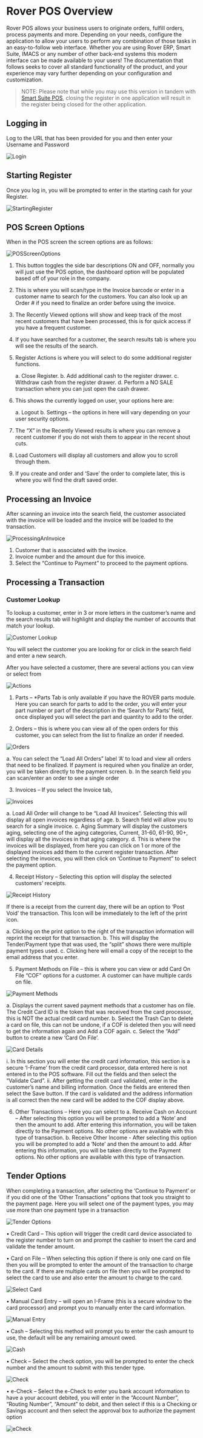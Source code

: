 # Rover POS Overview

<PageHeader />

Rover POS allows your business users to originate orders, fulfill orders, process payments and more. Depending on your needs, configure the application to allow your users to perform any combination of those tasks in an easy-to-follow web interface. Whether you are using Rover ERP, Smart Suite, IMACS or any number of other back-end systems this modern interface can be made available to your users! The documentation that follows seeks to cover all standard functionality of the product, and your experience may vary further depending on your configuration and customization.

> NOTE: Please note that while you may use this version in tandem with [Smart Suite POS](../../smartsuite/pos/README.md), closing the register in one application will result in the register being closed for the other application.

## Logging in

Log to the URL that has been provided for you and then enter your Username and Password

![Login](./RoverPOS-login.png)

## Starting Register

Once you log in, you will be prompted to enter in the starting cash for your Register.

![StartingRegister](./RoverPOS-Starting_Register.png)

## POS Screen Options

When in the POS screen the screen options are as follows:

![POSScreenOptions](./RoverPOS-Screen_Options.png)

1)	This button toggles the side bar descriptions ON and OFF, normally you will just use the POS option, the dashboard option will be populated based off of your role in the company.
2)	This is where you will scan/type in the Invoice barcode or enter in a customer name to search for the customers. You can also look up an Order # if you need to finalize an order before using the invoice.
3)	The Recently Viewed options will show and keep track of the most recent customers that have been processed, this is for quick access if you have a frequent customer.
4)	If you have searched for a customer, the search results tab is where you will see the results of the search.
5)	Register Actions is where you will select to do some additional register functions.

	a.	Close Register.
	b.	Add additional cash to the register drawer.
	c.	Withdraw cash from the register drawer.
	d.	Perform a NO SALE transaction where you can just open the cash drawer.
6)	This shows the currently logged on user, your options here are:

	a.	Logout
	b.	Settings – the options in here will vary depending on your user security options.
7)	The “X” in the Recently Viewed results is where you can remove a recent customer if you do not wish them to appear in the recent shout cuts.
8)	Load Customers will display all customers and allow you to scroll through them.
9)	If you create and order and ‘Save’ the order to complete later, this is where you will find the draft saved order. 

## Processing an Invoice

After scanning an invoice into the search field, the customer associated with the invoice will be loaded and the invoice will be loaded to the transaction. 

![ProcessingAnInvoice](./RoverPOS-Processing_Invoice.png)

1)	Customer that is associated with the invoice.
2)	Invoice number and the amount due for this invoice.
3)	Select the “Continue to Payment” to proceed to the payment options. 

## Processing a Transaction

### Customer Lookup

To lookup a customer, enter in 3 or more letters in the customer’s name and the search results tab will highlight and display the number of accounts that match your lookup.

![Customer Lookup](./RoverPOS-005.png)

You will select the customer you are looking for or click in the search field and enter a new search.

After you have selected a customer, there are several actions you can view or select from

![Actions](./RoverPOS-Actions.png)

1)	Parts – *Parts Tab is only available if you have the ROVER parts module.
Here you can search for parts to add to the order, you will enter your part number or part of the description in the ‘Search for Parts’ field, once displayed you will select the part and quantity to add to the order.

2)	Orders – this is where you can view all of the open orders for this customer, you can select from the list to finalize an order if needed. 

![Orders](./RoverPOS-Orders.png)

a.	You can select the “Load All Orders” label ‘A’ to load and view all orders that need to be finalized. If payment is required when you finalize an order, you will be taken directly to the payment screen.
b.	In the search field you can scan/enter an order to see a single order

3)	Invoices – If you select the Invoice tab,

![Invoices](./RoverPOS-Invoices.png)

a.	Load All Order will change to be “Load All Invoices”. Selecting this will display all open invoices regardless of age.
b.	Search field will allow you to search for a single invoice.
c.	Aging Summary will display the customers aging, selecting one of the aging categories, Current, 31-60, 61-90, 90+, will display all the invoices in that aging category.
d.	This is where the invoices will be displayed, from here you can click on 1 or more of the displayed invoices add them to the current register transaction. After selecting the invoices, you will then click on ‘Continue to Payment” to select the payment option.

4)	Receipt History – Selecting this option will display the selected customers’ receipts.

![Receipt History](./RoverPOS-Receipt.png)

If there is a receipt from the current day, there will be an option to ‘Post Void’ the transaction.  This Icon will be immediately to the left of the print icon.

a.	Clicking on the print option to the right of the transaction information will reprint the receipt for that transaction.
b.	This will display the Tender/Payment type that was used, the “split” shows there were multiple payment types used.
c.	Clicking here will email a copy of the receipt to the email address that you enter.

5)	Payment Methods on File – this is where you can view or add Card On File “COF” options for a customer. A customer can have multiple cards on file.

![Payment Methods](./RoverPOS-Methods.png)

a.	Displays the current saved payment methods that a customer has on file. The Credit Card ID is the token that was received from the card processor, this is NOT the actual credit card number.
b.	Select the Trash Can to delete a card on file, this can not be undone, if a COF is deleted then you will need to get the information again and Add a COF  again.
c.	Select the “Add” button to create a new ‘Card On File’.

![Card Details](./RoverPOS-Card_Details.png)

i.	In this section you will enter the credit card information, this section is a secure ‘I-Frame’ from the credit card processor, data entered here is not entered in to the POS software. Fill out the fields and then select the “Validate Card”.
ii.	After getting the credit card validated, enter in the customer’s name and billing information. Once the fields are entered then select the Save button. If the card is validated and the address information is all correct then the new card will be added to the COF display above.

6)	Other Transactions – Here you can select to
a.	Receive Cash on Account – After selecting this option you will be prompted to add a ‘Note’ and then the amount to add. After entering this information, you will be taken directly to the Payment options. No other options are available with this type of transaction.
b.	Receive Other Income - After selecting this option you will be prompted to add a ‘Note’ and then the amount to add. After entering this information, you will be taken directly to the Payment options. No other options are available with this type of transaction.

## Tender Options

When completing a transaction, after selecting the ‘Continue to Payment’ or if you did one of the ‘Other Transactions” options that took you straight to the payment page. Here you will select one of the payment types, you may use more than one payment type in a transaction

![Tender Options](./RoverPOS-Tender_Options.png)

•	Credit Card – This option will trigger the credit card device associated to the register number to turn on and prompt the cashier to insert the card and validate the tender amount.

•	Card on File – When selecting this option if there is only one card on file then you will be prompted to enter the amount of the transaction to charge to the card. If there are multiple cards on file then you will be prompted to select the card to use and also enter the amount to charge to the card.

![Select Card](./RoverPOS-Select_Card.png)

•	Manual Card Entry – will open an I-Frame (this is a secure window to the card processor) and prompt you to manually enter the card information.

![Manual Entry](./RoverPOS-Manual_Entry.png)

•	Cash – Selecting this method will prompt you to enter the cash amount to use, the default will be any remaining amount owed.

![Cash](./RoverPOS-Cash.png)

•	Check – Select the check option, you will be prompted to enter the check number and the amount to submit with this tender type.

![Check](./RoverPOS-Check.png)

•	e-Check – Select the e-Check to enter you bank account information to have a your account debited, you will enter in the “Account Number”, “Routing Number”, “Amount” to debit, and then select if this is a Checking or Savings account and then select the approval box to authorize the payment option

![eCheck](./RoverPOS-eCheck.png)
 

<PageFooter />
